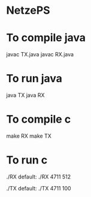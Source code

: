 # NetzePS

# To compile java 
javac TX.java
javac RX.java
# To run java
java TX
java RX

# To compile c
make RX
make TX
# To run c
./RX <port> <buffer size>
	default:
./RX 4711 512

./TX <port> <packet samount>
	default:
./TX 4711 100
